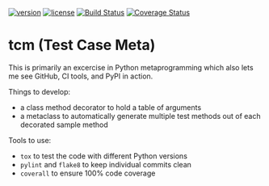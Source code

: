 [![version](https://img.shields.io/badge/version-1.0.0-blue.svg)](./CHANGELOG.md)
[![license](https://img.shields.io/badge/license-MIT-blue.svg)](./LICENSE.md)
[![Build Status](https://travis-ci.org/elliptical/tcm.svg?branch=develop)](https://travis-ci.org/elliptical/tcm)
[![Coverage Status](https://coveralls.io/repos/github/elliptical/tcm/badge.svg?branch=develop)](https://coveralls.io/github/elliptical/tcm?branch=develop)

# tcm (Test Case Meta)
This is primarily an excercise in Python metaprogramming which also lets me see GitHub, CI tools, and PyPI in action.

Things to develop:

- a class method decorator to hold a table of arguments
- a metaclass to automatically generate multiple test methods out of each decorated sample method

Tools to use:

- `tox` to test the code with different Python versions
- `pylint` and `flake8` to keep individual commits clean
- `coverall` to ensure 100% code coverage

